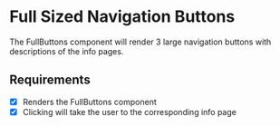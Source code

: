 # Full Sized Navigation Buttons

The FullButtons component will render 3 large navigation buttons with descriptions of the info pages.

## Requirements

* [X] Renders the FullButtons component 
* [X] Clicking will take the user to the corresponding info page
